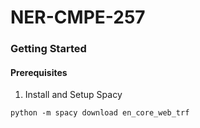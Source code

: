 # NER-CMPE-257


### Getting Started

#### Prerequisites
1. Install and Setup Spacy
```
python -m spacy download en_core_web_trf
```